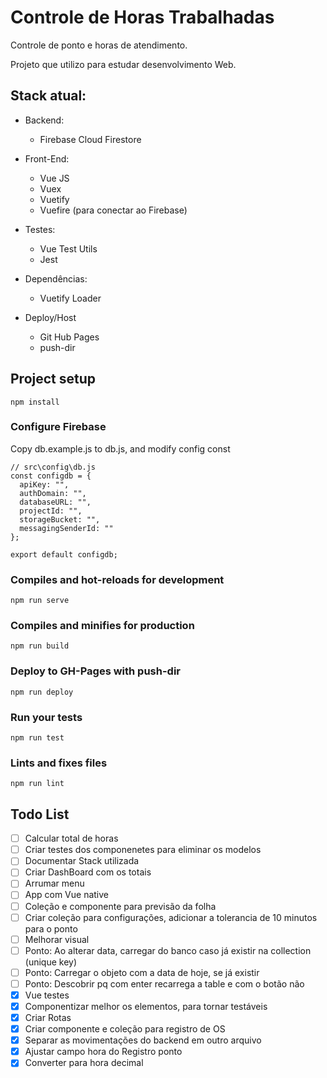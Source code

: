 # Controle de Horas Trabalhadas

Controle de ponto e horas de atendimento.

Projeto que utilizo para estudar desenvolvimento Web.


## Stack atual:
 - Backend:
    - Firebase Cloud Firestore

 - Front-End:
    - Vue JS
    - Vuex
    - Vuetify
    - Vuefire (para conectar ao Firebase)

 - Testes:
    - Vue Test Utils
    - Jest

 - Dependências:
    - Vuetify Loader

 - Deploy/Host
    - Git Hub Pages
    - push-dir


## Project setup
```
npm install
```

### Configure Firebase
Copy db.example.js to db.js, and modify config const
```
// src\config\db.js
const configdb = {
  apiKey: "",
  authDomain: "",
  databaseURL: "",
  projectId: "",
  storageBucket: "",
  messagingSenderId: ""
};

export default configdb;
```

### Compiles and hot-reloads for development
```
npm run serve
```

### Compiles and minifies for production
```
npm run build
```

### Deploy to GH-Pages with push-dir
```
npm run deploy
```

### Run your tests

``` language:javascript
npm run test
```

### Lints and fixes files

``` language:javascript
npm run lint
```

## Todo List

- [ ] Calcular total de horas
- [ ] Criar testes dos componenetes para eliminar os modelos
- [ ] Documentar Stack utilizada
- [ ] Criar DashBoard com os totais
- [ ] Arrumar menu
- [ ] App com Vue native
- [ ] Coleção e componente para previsão da folha
- [ ] Criar coleção para configurações, adicionar a tolerancia de 10 minutos para o ponto
- [ ] Melhorar visual
- [ ] Ponto: Ao alterar data, carregar do banco caso já existir na collection (unique key)
- [ ] Ponto: Carregar o objeto com a data de hoje, se já existir
- [ ] Ponto: Descobrir pq com enter recarrega a table e com o botão não
- [X] Vue testes
- [X] Componentizar melhor os elementos, para tornar testáveis
- [X] Criar Rotas
- [X] Criar componente e coleção para registro de OS
- [X] Separar as movimentações do backend em outro arquivo
- [X] Ajustar campo hora do Registro ponto
- [X] Converter para hora decimal
